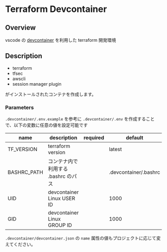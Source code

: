 # Terraform Devcontainer

## Overview

vscode の [devcontainer](https://code.visualstudio.com/docs/remote/containers) を利用した terraform 開発環境

## Description

- terraform
- tfsec
- awscli
- session manager plugin

がインストールされたコンテナを作成します。

### Parameters

`.devcontainer/.env.example` を参考に `.devcontainer/.env` を作成することで、以下の変数に任意の値を設定可能です

| name        | description                         | required | default               |
| ----------- | ----------------------------------- | :------: | --------------------- |
| TF_VERSION  | terraform version                   |          | latest                |
| BASHRC_PATH | コンテナ内で利用する .bashrc のパス |          | .devcontainer/.bashrc |
| UID         | devcontainer Linux USER ID          |          | 1000                  |
| GID         | devcontainer Linux GROUP ID         |          | 1000                  |

`.devcontainer/devcontainer.json` の `name` 属性の値もプロジェクトに応じて変えてください。
